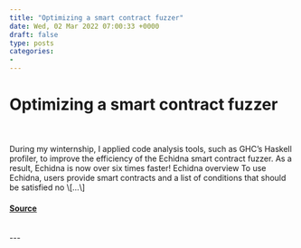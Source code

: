 ```yaml
---
title: "Optimizing a smart contract fuzzer"
date: Wed, 02 Mar 2022 07:00:33 +0000
draft: false
type: posts
categories: 
- 
---
```

# Optimizing a smart contract fuzzer

<br/>

<br/>
During my winternship, I applied code analysis tools, such as GHC’s Haskell profiler, to improve the efficiency of the Echidna smart contract fuzzer. As a result, Echidna is now over six times faster! Echidna overview To use Echidna, users provide smart contracts and a list of conditions that should be satisfied no \[…\]

#### [Source](https://blog.trailofbits.com/2022/03/02/optimizing-a-smart-contract-fuzzer/)

<br/>
---
